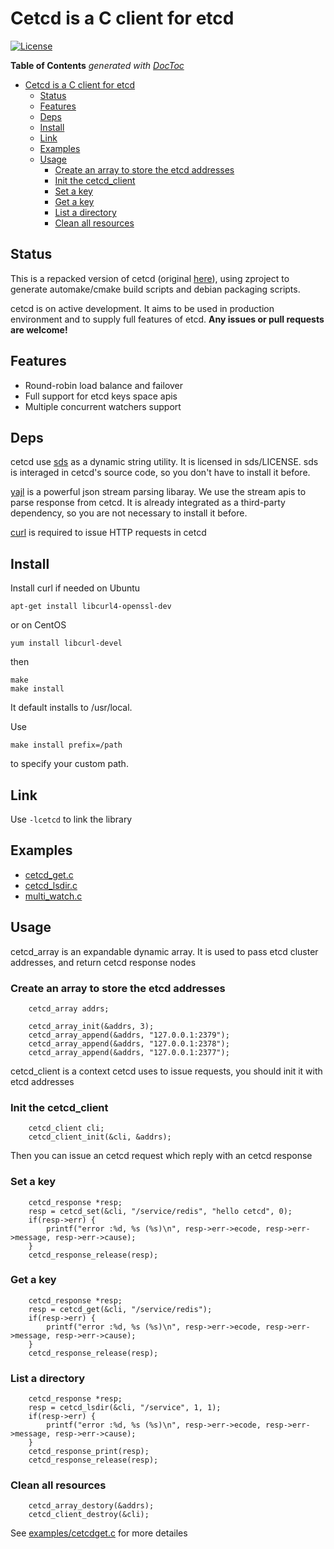 # Cetcd is a C client for etcd

[![License](https://img.shields.io/badge/license-Apache2.0-blue.svg)](LICENSE)

<!-- START doctoc generated TOC please keep comment here to allow auto update -->
<!-- DON'T EDIT THIS SECTION, INSTEAD RE-RUN doctoc TO UPDATE -->
**Table of Contents**  *generated with [DocToc](https://github.com/thlorenz/doctoc)*

- [Cetcd is a C client for etcd](#cetcd-is-a-c-client-for-etcd)
  - [Status](#status)
  - [Features](#features)
  - [Deps](#deps)
  - [Install](#install)
  - [Link](#link)
  - [Examples](#examples)
  - [Usage](#usage)
    - [Create an array to store the etcd addresses](#create-an-array-to-store-the-etcd-addresses)
    - [Init the cetcd_client](#init-the-cetcd_client)
    - [Set a key](#set-a-key)
    - [Get a key](#get-a-key)
    - [List a directory](#list-a-directory)
    - [Clean all resources](#clean-all-resources)

<!-- END doctoc generated TOC please keep comment here to allow auto update -->

## Status
 This is a repacked version of cetcd (original [here](https://github.com/shafreeck/cetcd)), using zproject to generate 
 automake/cmake build scripts and debian packaging scripts.
	
 cetcd is on active development. It aims to be used in production environment and to supply full features of etcd.
 **Any issues or pull requests are welcome!**

## Features
 * Round-robin load balance and failover
 * Full support for etcd keys space apis
 * Multiple concurrent watchers support

## Deps
 cetcd use [sds](https://github.com/antirez/sds) as a dynamic string utility.  It is licensed in sds/LICENSE.
 sds is interaged in cetcd's source code, so you don't have to install it before.

 [yajl](https://github.com/lloyd/yajl) is a powerful json stream parsing libaray. We use the stream apis to
 parse response from cetcd. It is already integrated as a third-party dependency, so you are not necessary to
 install it before.

 [curl](http://curl.haxx.se/download.html) is required to issue HTTP requests in cetcd

## Install

Install curl if needed
on Ubuntu
```
apt-get install libcurl4-openssl-dev
```
or on CentOS
```
yum install libcurl-devel
```
then
 ```
 make
 make install
 ```
 It default installs to /usr/local.

 Use
 ```
 make install prefix=/path
 ```
 to specify your custom path.

## Link
 Use `-lcetcd` to link the library

## Examples
* [cetcd_get.c](examples/cetcd_get.c)
* [cetcd_lsdir.c](examples/cetcd_lsdir.c)
* [multi_watch.c](examples/multi_watch.c)

## Usage
cetcd_array is an expandable dynamic array. It is used to pass etcd cluster addresses, and return cetcd response nodes

### Create an array to store the etcd addresses
```
    cetcd_array addrs;

    cetcd_array_init(&addrs, 3);
    cetcd_array_append(&addrs, "127.0.0.1:2379");
    cetcd_array_append(&addrs, "127.0.0.1:2378");
    cetcd_array_append(&addrs, "127.0.0.1:2377");
```

cetcd_client is a context cetcd uses to issue requests, you should init it with etcd addresses
### Init the cetcd_client
```
    cetcd_client cli;
    cetcd_client_init(&cli, &addrs);
```

Then you can issue an cetcd request which reply with an cetcd response
### Set a key
```
    cetcd_response *resp;
    resp = cetcd_set(&cli, "/service/redis", "hello cetcd", 0);
    if(resp->err) {
        printf("error :%d, %s (%s)\n", resp->err->ecode, resp->err->message, resp->err->cause);
    }
    cetcd_response_release(resp);
```

### Get a key
```
    cetcd_response *resp;
    resp = cetcd_get(&cli, "/service/redis");
    if(resp->err) {
        printf("error :%d, %s (%s)\n", resp->err->ecode, resp->err->message, resp->err->cause);
    }
    cetcd_response_release(resp);
```
### List a directory
```
    cetcd_response *resp;
    resp = cetcd_lsdir(&cli, "/service", 1, 1);
    if(resp->err) {
        printf("error :%d, %s (%s)\n", resp->err->ecode, resp->err->message, resp->err->cause);
    }
    cetcd_response_print(resp);
    cetcd_response_release(resp);
```

### Clean all resources
```
    cetcd_array_destory(&addrs);
    cetcd_client_destroy(&cli);
```
See [examples/cetcdget.c](https://github.com/shafreeck/cetcd/blob/master/examples/cetcdget.c) for more detailes
